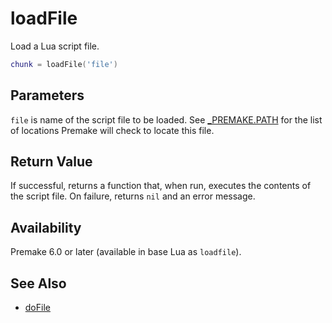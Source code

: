 # loadFile

Load a Lua script file.

```lua
chunk = loadFile('file')
```

## Parameters

`file` is name of the script file to be loaded. See [_PREMAKE.PATH](_PREMAKE.PATH.md) for the list of locations Premake will check to locate this file.

## Return Value

If successful, returns a function that, when run, executes the contents of the script file. On failure, returns `nil` and an error message.

## Availability

Premake 6.0 or later (available in base Lua as `loadfile`).

## See Also

- [doFile](doFile.md)
